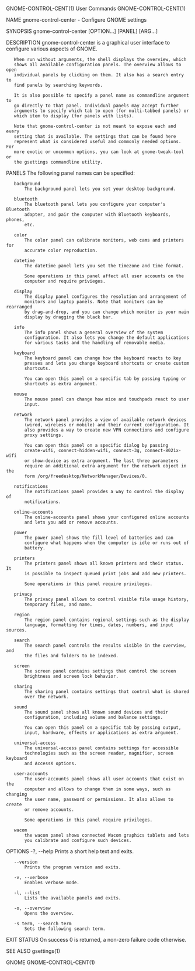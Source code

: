 GNOME-CONTROL-CENT(1)           User Commands           GNOME-CONTROL-CENT(1)

NAME
       gnome-control-center - Configure GNOME settings

SYNOPSIS
       gnome-control-center [OPTION...] [PANEL] [ARG...]

DESCRIPTION
       gnome-control-center is a graphical user interface to configure
       various aspects of GNOME.

       When run without arguments, the shell displays the overview, which
       shows all available configuration panels. The overview allows to open
       individual panels by clicking on them. It also has a search entry to
       find panels by searching keywords.

       It is also possible to specify a panel name as commandline argument to
       go directly to that panel. Individual panels may accept further
       arguments to specify which tab to open (for multi-tabbed panels) or
       which item to display (for panels with lists).

       Note that gnome-control-center is not meant to expose each and every
       setting that is available. The settings that can be found here
       represent what is considered useful and commonly needed options. For
       more exotic or uncommon options, you can look at gnome-tweak-tool or
       the gsettings commandline utility.

PANELS
       The following panel names can be specified:

       background
           The background panel lets you set your desktop background.

       bluetooth
           The bluetooth panel lets you configure your computer's Bluetooth
           adapter, and pair the computer with Bluetooth keyboards, phones,
           etc.

       color
           The color panel can calibrate monitors, web cams and printers for
           accurate color reproduction.

       datetime
           The datetime panel lets you set the timezone and time format.

           Some operations in this panel affect all user accounts on the
           computer and require privieges.

       display
           The display panel configures the resolution and arrangement of
           monitors and laptop panels. Note that monitors can be rearranged
           by drag-and-drop, and you can change which monitor is your main
           display by dragging the black bar.

       info
           The info panel shows a general overview of the system
           configuration. It also lets you change the default applications
           for various tasks and the handling of removable media.

       keyboard
           The keyboard panel can change how the keyboard reacts to key
           presses and lets you change keyboard shortcuts or create custom
           shortcuts.

           You can open this panel on a specific tab by passing typing or
           shortcuts as extra argument.

       mouse
           The mouse panel can change how mice and touchpads react to user
           input.

       network
           The network panel provides a view of available network devices
           (wired, wireless or mobile) and their current configuration. It
           also provides a way to create new VPN connections and configure
           proxy settings.

           You can open this panel on a specific dialog by passing
           create-wifi, connect-hidden-wifi, connect-3g, connect-8021x-wifi
           or show-device as extra argument. The last three parameters
           require an additional extra argument for the network object in the
           form /org/freedesktop/NetworkManager/Devices/0.

       notifications
           The notifications panel provides a way to control the display of
           notifications.

       online-accounts
           The online-accounts panel shows your configured online accounts
           and lets you add or remove accounts.

       power
           The power panel shows the fill level of batteries and can
           configure what happens when the computer is idle or runs out of
           battery.

       printers
           The printers panel shows all known printers and their status. It
           is possible to inspect queued print jobs and add new printers.

           Some operations in this panel require privileges.

       privacy
           The privacy panel allows to control visible file usage history,
           temporary files, and name.

       region
           The region panel contains regional settings such as the display
           language, formatting for times, dates, numbers, and input sources.

       search
           The search panel controls the results visible in the overview, and
           the files and folders to be indexed.

       screen
           The screen panel contains settings that control the screen
           brightness and screen lock behavior.

       sharing
           The sharing panel contains settings that control what is shared
           over the network.

       sound
           The sound panel shows all known sound devices and their
           configuration, including volume and balance settings.

           You can open this panel on a specific tab by passing output,
           input, hardware, effects or applications as extra argument.

       universal-access
           The universal-access panel contains settings for accessible
           technologies such as the screen reader, magnifier, screen keyboard
           and AccessX options.

       user-accounts
           The user-accounts panel shows all user accounts that exist on the
           computer and allows to change them in some ways, such as changing
           the user name, password or permissions. It also allows to create
           or remove accounts.

           Some operations in this panel require privileges.

       wacom
           the wacom panel shows connected Wacom graphics tablets and lets
           you calibrate and configure such devices.

OPTIONS
       -?, --help
           Prints a short help text and exits.

       --version
           Prints the program version and exits.

       -v, --verbose
           Enables verbose mode.

       -l, --list
           Lists the available panels and exits.

       -o, --overview
           Opens the overview.

       -s term, --search term
           Sets the following search term.

EXIT STATUS
       On success 0 is returned, a non-zero failure code otherwise.

SEE ALSO
       gsettings(1)

GNOME                                                   GNOME-CONTROL-CENT(1)
